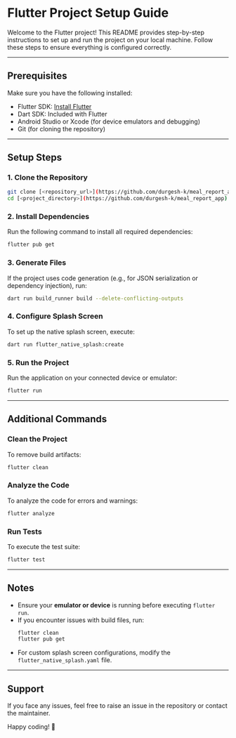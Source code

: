 # **Flutter Project Setup Guide**

Welcome to the Flutter project! This README provides step-by-step instructions to set up and run the project on your local machine. Follow these steps to ensure everything is configured correctly.

---

## **Prerequisites**
Make sure you have the following installed:
- Flutter SDK: [Install Flutter](https://docs.flutter.dev/get-started/install)
- Dart SDK: Included with Flutter
- Android Studio or Xcode (for device emulators and debugging)
- Git (for cloning the repository)

---

## **Setup Steps**

### 1. **Clone the Repository**
```bash
git clone [<repository_url>](https://github.com/durgesh-k/meal_report_app)
cd [<project_directory>](https://github.com/durgesh-k/meal_report_app)
```

### 2. **Install Dependencies**
Run the following command to install all required dependencies:
```bash
flutter pub get
```

### 3. **Generate Files**
If the project uses code generation (e.g., for JSON serialization or dependency injection), run:
```bash
dart run build_runner build --delete-conflicting-outputs
```

### 4. **Configure Splash Screen**
To set up the native splash screen, execute:
```bash
dart run flutter_native_splash:create
```

### 5. **Run the Project**
Run the application on your connected device or emulator:
```bash
flutter run
```

---

## **Additional Commands**

### Clean the Project
To remove build artifacts:
```bash
flutter clean
```

### Analyze the Code
To analyze the code for errors and warnings:
```bash
flutter analyze
```

### Run Tests
To execute the test suite:
```bash
flutter test
```

---

## **Notes**
- Ensure your **emulator or device** is running before executing `flutter run`.  
- If you encounter issues with build files, run:
  ```bash
  flutter clean
  flutter pub get
  ```
- For custom splash screen configurations, modify the `flutter_native_splash.yaml` file.

---

## **Support**
If you face any issues, feel free to raise an issue in the repository or contact the maintainer.

Happy coding! 🚀
